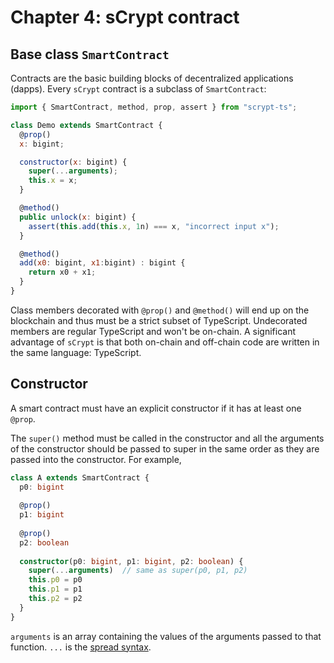# Chapter 4: sCrypt contract

## Base class `SmartContract`
Contracts are the basic building blocks of decentralized applications (dapps). Every `sCrypt` contract is a subclass of `SmartContract`:

```js
import { SmartContract, method, prop, assert } from "scrypt-ts";

class Demo extends SmartContract {
  @prop()
  x: bigint;

  constructor(x: bigint) {
    super(...arguments);
    this.x = x;
  }

  @method()
  public unlock(x: bigint) {
    assert(this.add(this.x, 1n) === x, "incorrect input x");
  }

  @method()
  add(x0: bigint, x1:bigint) : bigint {
    return x0 + x1;
  }
}
```

Class members decorated with `@prop()` and `@method()` will end up on the blockchain and thus must be a strict subset of TypeScript. Undecorated members are regular TypeScript and won't be on-chain. A significant advantage of `sCrypt` is that both on-chain and off-chain code are written in the same language: TypeScript.

## Constructor

A smart contract must have an explicit constructor if it has at least one `@prop`.

The `super()` method must be called in the constructor and all the arguments of the constructor should be passed to super in the same order as they are passed into the constructor. For example,


```ts
class A extends SmartContract {
  p0: bigint
  
  @prop()
  p1: bigint
  
  @prop()
  p2: boolean
  
  constructor(p0: bigint, p1: bigint, p2: boolean) {
    super(...arguments)  // same as super(p0, p1, p2)
    this.p0 = p0
    this.p1 = p1
    this.p2 = p2
  }
}
```

`arguments` is an array containing the values of the arguments passed to that function. `...` is the [spread syntax](https://developer.mozilla.org/en-US/docs/Web/JavaScript/Reference/Operators/Spread_syntax).